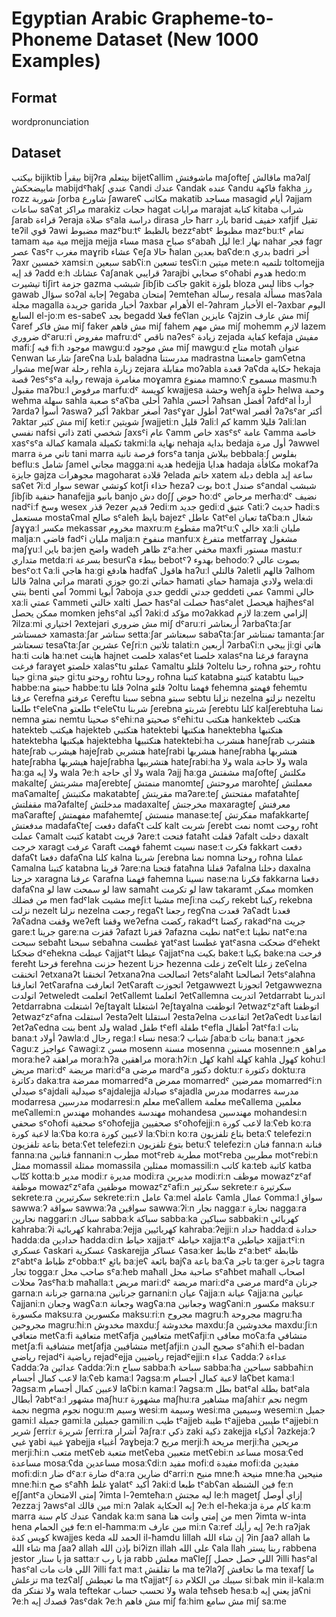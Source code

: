 # Egyptian Arabic Grapheme-to-Phoneme Dataset (New 1000 Examples)

## Format
word<TAB>pronunciation

## Dataset

بيكتب	bijiktib
بيقرأ	bijʔra
بيتعلم	bijetʕallim
ماشوفتش	maʃofteʃ
ماقالش	maʔalʃ
مابيضحكش	mabijdˤħakʃ
عندي	ʕandi
عندك	ʕandak
عنده	ʕandu
فاكهة	fakha
رز	rozz
شوربة	ʃorba
شاورع	ʃawareʕ
مكاتب	makatib
مساجد	masagid
أيام	ʔajjam
ساعات	saʕat
مراكز	marakiz
حجات	hagat
مرايات	marajat
كتابة	kitaba
شراب	ʃarab
قراءة	ʔeraja
صلاة	sˤala
دراسة	dirasa
حار	ħarr
بارد	barid
خفيف	xafjif
تقيل	teʔil
قوي	ʔawi
مضبوط	mazˤbuːtˤ
بالظبط	bezzˤabtˤ
مظبوط	mazˤbuːtˤ
تمام	tamam
مية مية	mejja mejja
مساء	masa
صباح	sˤabaħ
ليل	leːl
نهار	nahar
فجر	fagr
عصر	ʕasˤr
مغرب	maɣrib
عشاء	ʕeʃa
حالا	ħalan
بعدين	baʕdeːn
بدري	badri
أخر	ʔaxr
خمسين	xamsiːn
سبعين	sabʕiːn
تسعين	tesʕiːn
ميتين	metеːn
تلتميه	toltomejja
قد إيه	ʔadd eːh
عشانك	ʕaʃanak
قرايبي	ʔarajbi
صحابي	sˤoħabi
هدوم	hedoːm
تيشيرت	tiʃirt
جزمة	gazma
شبشب	ʃibʃib
جاكت	gakit
بلوزة	bloza
لبس	libs
جواب	gawab
سؤال	soʔal
إجابة	ʔegaba
إمتحان	ʔemteħan
رسالة	resala
مسألة	masʔala
مجلة	magalla
جريدة	garida
أخبار	ʔaxbar
الأهرام	el-ʔahram
الأخبار	el-ʔaxbar
اليوم السابع	el-joːm es-sabeʕ
بجد	begadd
فعلا	feʕlan
عايزين	ʕajzin
مش عارف	miʃ ʕaref
مش فاكر	miʃ faker
مش فاهم	miʃ fahem
مش مهم	miʃ mohemm
لازم	lazem
ضروري	dˤaruːri
مفروض	mafruːdˤ
ناقص	naʔesˤ
زيادة	zejada
كفاية	kefaja
مفيش	mafiːʃ
فيه	fiːh
موجود	mawguːd
مش موجود	miʃ mawguːd
متاح	motaħ
عنوان	ʕenwan
شارعنا	ʃareʕna
بلدنا	baladna
مدرستنا	madrastna
جامعتنا	gamʕetna
مشوار	meʃwar
رحلة	reħla
زيارة	zejara
مقابلة	moʔabla
قعدة	ʔaʕda
حكاية	ħekaja
قصة	ʔesˤsˤa
رواية	rewaja
مغامرة	moɣamra
ممنوع	mamnoːʕ
مسموح	masmuːħ
مقبول	maʔbuːl
مرفوض	marfuːdˤ
كويسة	kwajjesa
وحشة	weħʃa
حلوة	ħelwa
وحمة	weħma
سهلة	sahla
صعبة	sˤaʕba
أحلى	ʔaħla
أحسن	ʔaħsan
أفضل	ʔafdˤal
أردأ	ʔardaʔ
أسوأ	ʔaswaʔ
أكبر	ʔakbar
أصغر	ʔasˤɣar
أطول	ʔatˤwal
أقصر	ʔaʔsˤar
أكتر	ʔaktar
مش كتير	miʃ ketiːr
شويتين	ʃwajjetiːn
قليل	ʔaliːl
كم	kamm
قليلا	ʔaliːlan
نفسي	nafsi
ذاتي	zati
شخصي	ʃaxsˤi
عام	ʕamm
خاص	xasˤsˤ
عامة	ʕamma
خاصة	xasˤsˤa
كمالة	kamala
تكميلة	takmiːla
نهاية	nehaja
بداية	bedaja
أول مرة	ʔawwel marra
تاني مرة	tani marra
فرصة تانية	forsˤa tanja
ببلاش	bebbalaːʃ
بفلوس	befluːs
شامل	ʃamel
مجاني	maggaːni
هدية	hedejja
هدايا	hadaja
مكافأة	mokafʔa
جايزة	gajza
مجوهرات	magoharat
قلادة	ʔelada
خاتم	xatem
دبلة	debla
ساعة إيد	saʕet ʔiːd
سوار	sewar
كوتشي	kotʃi
حذاء	ħezaʔ
بوت	boːt
صندل	sˤandal
شبشب	ʃibʃib
حنفية	ħanafejja
بانيو	banjo
دش	doʃʃ
حوض	ħoːdˤ
مرحاض	merħaːdˤ
نضيف	nadˤiːf
وسخ	wesex
قذر	ʔezer
قديم	ʔediːm
جديد	gediːd
عتيق	ʕatiːʔ
حديث	ħadiːs
مستعمل	mostaʕmal
صالح	sˤaleħ
بايظ	bajezˤ
عاطل	ʕatˤel
تعبان	taʕbaːn
شغال	ʃaɣɣaːl
مكسر	mekassar
مخروم	maxruːm
مقطوع	maʔtˤuːʕ
خالي	xaːli
مليان	maljaːn
فاضي	fadˤi
مليان	maljaːn
منفوخ	manfuːx
متفرغ	metfarraɣ
مشغول	maʃɣuːl
باين	baːjen
واضح	wadeħ
ظاهر	zˤaːher
مخفي	maxfi
مستور	mastuːr
متداري	metdaːri
بسرعة	besurʕa
ببطء	bebotˤʔ
بهدوء	behodoːʔ
بصوت عالي	besˤoːt ʕaːli
هاجي	haːgi
هادفع	hadfaʕ
هاقول	haʔuːl
قالتلي	ʔaletli
قالهم	ʔalhom
قالنا	ʔalna
مراتي	marati
جوزي	goːzi
حماتي	ħamati
حماي	ħamaja
ولادي	welaːdi
بنتي	benti
أمي	ʔommi
أبويا	ʔaboja
جدي	geddi
جدتي	geddeti
عمي	ʕammi
خالي	xaːli
عمتي	ʕammeti
خالتي	xalti
حصل	ħasˤal
حصلت	ħasˤalet
هيحصل	hajħesˤal
ممكن يحصل	momken jeħsˤal
أكيد	ʔakiːd
مؤكد	moʔakkad
لازم	laːzem
إلزامي	ʔilzaːmi
اختياري	ʔextejari
مش ضروري	miʃ dˤaruːri
أربعتاشر	ʔarbaʕtaːʃar
خمستاشر	xamastaːʃar
ستاشر	settaːʃar
سبعتاشر	sabaʕtaːʃar
تمنتاشر	tamantaːʃar
تسعتاشر	tesaʕtaːʃar
عشرين	ʕeʃriːn
تلاتين	talatiːn
أربعين	ʔarbaʕiːn
ييجي	jiːgi
هاتي	haːti
هانت	haːnet
هاينت	hajnet
خلصت	xalasˤet
خلصنا	xalasˤna
فرغنا	faraɣna
فرغت	faraɣet
خلصتو	xalasˤtu
عملتو	ʕamaltu
قلتلو	ʔoltelu
رحنا	roħna
رحتو	roħtu
جينا	giːna
جيتو	giːtu
روحتو	roħtu
روحنا	roħna
كتبنا	katabna
كتبتو	katabtu
حبينا	ħabbeːna
حبيتو	ħabbeːtu
قلنا	ʔolna
قلتو	ʔoltu
فهمنا	fehemna
فهمتو	fehemtu
عرفنا	ʕerefna
عرفتو	ʕereftu
سبنا	sebna
سبتو	sebtu
نزلنا	nezelna
نزلتو	nezeltu
طلعنا	tˤeleʕna
طلعتو	tˤeleʕtu
شربنا	ʃerebna
شربتو	ʃerebtu
كلنا	kalʃerebtuha
نمنا	nemna
نمتو	nemtu
صحينا	sˤeħiːna
صحيتو	sˤeħiːtu
هنكتب	hankekteb
هتكتب	hatekteb
هيكتب	hajekteb
هتكتبي	hatektebi
هنكتبها	hanektebha
هتكتبها	hatektebha
هيكتبها	hajektebha
هتكتبيها	hatektebiːha
هنشرب	haneʃrab
هتشرب	hateʃrab
هيشرب	hajeʃrab
هتشربي	hateʃrabi
هنشربها	haneʃrabha
هتشربها	hateʃrabha
هيشربها	hajeʃrabha
هتشربيها	hateʃrabiːha
ولا	wala
ولا حاجة	wala ħaːga
ولا إيه	wala ʔeːh
ولا أي حاجة	wala ʔajj ħaːga
مشفتش	maʃofteʃ
مكلتش	makaltеʃ
مشربتش	maʃerebteʃ
منمتش	manomteʃ
مروحتش	maroħteʃ
معملتش	maʕamalteʃ
مكتبتش	makatabteʃ
مقريتش	maʔareːteʃ
مفتحتش	mafataħteʃ
مقفلتش	maʔafalteʃ
مدخلتش	madaxalteʃ
مخرجتش	maxaragteʃ
معرفتش	maʕaraftеʃ
مفهمتش	mafahemteʃ
منستش	manaseːteʃ
مفكرتش	mafakkarteʃ
مدفعتش	madafaʕteʃ
دفعت	dafaʕt
كلت	kalt
شربت	ʃerebt
نمت	nomt
روحت	roħt
عملت	ʕamalt
كتبت	katabt
قريت	ʔareːt
فتحت	fataħt
قفلت	ʔafalt
دخلت	daxalt
خرجت	xaragt
عرفت	ʕaraft
فهمت	fahemt
نسيت	naseːt
فكرت	fakkart
دفعت	dafaʕt
دفعنا	dafaʕna
كلنا	kalna
شربنا	ʃerebna
نمنا	nomna
روحنا	roħna
عملنا	ʕamalna
كتبنا	katabna
قرينا	ʔareːna
فتحنا	fataħna
قفلنا	ʔafalna
دخلنا	daxalna
خرجنا	xaragna
عرفنا	ʕarafna
فهمنا	fahemna
نسينا	naseːna
فكرنا	fakkarna
دفعنا	dafaʕna
لو	law
لو سمحت	law samaħt
لو تكرمت	law takaramt
ممكن	momken
من فضلك	men fadˤlak
مشيت	meʃiːt
مشينا	meʃiːna
ركبت	rekebt
ركبنا	rekebna
نزلت	nezelt
نزلنا	nezelna
رجعت	regaʕt
رجعنا	regʕna
قعدت	ʔaʕadt
قعدنا	ʔaʕadna
وقفت	weʔeft
وقفنا	weʔefna
ركضت	rakadˤt
ركضنا	rakadˤna
جريت	gareːt
جرينا	gareːna
قفزت	ʔafazt
قفزنا	ʔafazna
نطيت	natˤeːt
نطينا	natˤeːna
سبحت	sebaħt
سبحنا	sebaħna
غطست	ɣatˤast
غطسنا	ɣatˤasna
ضحكت	dˤeħekt
ضحكنا	dˤeħekna
عيطت	ʕajjatˤt
عيطنا	ʕajjatˤna
بكيت	bakeːt
بكينا	bakeːna
فرحت	fereħt
فرحنا	fereħna
حزنت	ħezent
حزنا	ħezenna
زعلت	zeʕelt
زعلنا	zeʕelna
اتخنقت	ʔetxanaʔt
اتخنقنا	ʔetxanaʔna
اتصالحت	ʔetsˤalaħt
اتصالحنا	ʔetsˤalaħna
اتعارفنا	ʔetʕarafna
اتعارفت	ʔetʕaraft
اتجوزت	ʔetgawwezt
اتجوزنا	ʔetgawwezna
اتولدت	ʔetweledt
اتعلمت	ʔetʕallemt
اتعلمنا	ʔetʕallemna
اتدربت	ʔetdarrabt
اتدربنا	ʔetdarrabna
اشتغلت	ʔeʃtaɣalt
اشتغلنا	ʔeʃtaɣalna
اتوظفت	ʔetwazˤzˤaft
اتوظفنا	ʔetwazˤzˤafna
استقلت	ʔestaʔelt
استقلنا	ʔestaʔelna
اتقاعدت	ʔetʔaʕedt
اتقاعدنا	ʔetʔaʕedna
بنت	bent
ولد	walad
طفل	tˤefl
طفلة	tˤefla
أطفال	ʔatˤfaːl
بنات	banaːt
أولاد	ʔawlaːd
رجال	regaːl
نساء	nesaːʔ
شباب	ʃabaːb
بنات	banaːt
عجوز	ʕaguːz
عواجيز	ʕawagiːz
مسن	mosenn
مسنة	mosenna
مسنين	mosenneːn
مراهق	moraːheʔ
مراهقة	moraːhʔa
مراهقين	moraːhʔiːn
كهل	kahl
كهلة	kahla
كهول	kohuːl
مريض	mariːdˤ
مريضة	mariːdˤa
مرضى	mardˤa
دكتور	doktuːr
دكتورة	doktuːra
دكاترة	dakaːtra
ممرضة	momarredˤa
ممرض	momarredˤ
ممرضين	momarredˤiːn
صيدلي	sˤajdali
صيدلية	sˤajdalejja
صيادلة	sˤajadla
مدرس	modarres
مدرسة	modarresa
مدرسين	modarresiːn
معلم	meʕallem
معلمة	meʕallema
معلمين	meʕallemiːn
مهندس	mohandes
مهندسة	mohandesa
مهندسين	mohandesiːn
صحفي	sˤoħofi
صحفية	sˤoħofejja
صحفيين	sˤoħofejjiːn
لاعب كورة	laːʕeb koːra
لاعبة كورة	laːʕba koːra
لاعبين كورة	laːʕbiːn koːra
بتاع تلفزيون	betaːʕ telefeziːn
بتاعة تلفزيون	betaːʕet telefeziːn
بتوع تلفزيون	betuːʕ telefeziːn
فنان	fannaːn
فنانة	fannaːna
فنانين	fannaniːn
مطرب	motˤreb
مطربة	motˤreba
مطربين	motˤrebiːn
ممثل	momassil
ممثلة	momassila
ممثلين	momassiliːn
كاتب	kaːteb
كاتبة	katba
كتّاب	kottaːb
مدير	modiːr
مديرة	modiːra
مديرين	modiːriːn
موظف	mowazˤzˤaf
موظفة	mowazˤzˤafa
موظفين	mowazˤzˤafiːn
سكرتير	sekreteːr
سكرتيرة	sekreteːra
سكرتيرين	sekreteːriːn
عامل	ʕaːmel
عاملة	ʕamla
عمال	ʕommaːl
سواق	sawwaːʔ
سواقة	sawwaːʔa
سواقين	sawwaːʔiːn
نجار	naggaːr
نجارة	naggaːra
نجارين	naggariːn
سباك	sabbaːk
سباكة	sabbaːka
سباكين	sabbakiːn
كهربائي	kahrabaːʔi
كهربائية	kahrabaːʔejja
كهربائيين	kahrabaːʔejjiːn
حداد	ħaddaːd
حدادة	ħaddaːda
حدادين	ħaddaːdiːn
خياط	xajjaːtˤ
خياطة	xajjaːtˤa
خياطين	xajjaːtˤiːn
عسكري	ʕaskari
عسكرية	ʕaskarejja
عساكر	ʕasaːker
ظابط	zˤaːbetˤ
ظابطة	zˤabtˤa
ظباط	zˤobbaːtˤ
بائع	baːjeʕ
بائعة	bajʕa
باعة	baːʕa
تاجر	taːger
تاجرة	tagra
تجار	toggaːr
صاحب محل	sˤaːħeb maħall
صاحبة محل	sˤaħbet maħall
اصحاب محلات	ʔasˤħaːb maħallaːt
مريض	mariːdˤ
مريضة	mariːdˤa
مرضى	mardˤa
جرنان	garnaːn
جرنانة	garnaːna
جرنانين	garnaniːn
عيان	ʕajjaːn
عيانة	ʕajjaːna
عيانين	ʕajjaniːn
وجعان	wagʕaːn
وجعانة	wagʕaːna
وجعانين	wagʕaniːn
مكسور	maksuːr
مكسورة	maksuːra
مكسورين	maksuːriːn
مجروح	magruːħ
مجروحة	magruːħa
مجروحين	magruːħiːn
مخدوش	maxduːʃ
مخدوشة	maxduːʃa
مخدوشين	maxduːʃiːn
متعافي	metʕaːfi
متعافية	metʕafja
متعافيين	metʕafjiːn
معافى	moʕaːfa
متشافي	metʃaːfi
متشافية	metʃafja
متشافيين	metʃafjiːn
صحيح البدن	sˤaħiːħ el-badan
رياضي	rejadˤi
رياضية	rejadˤejja
رياضيين	rejadˤejjiːn
عداء	ʕaddaːʔ
عداءة	ʕaddaːʔa
عدائين	ʕaddaːʔiːn
سباح	sabbaːħ
سباحة	sabbaːħa
سباحين	sabbaħiːn
لاعب كمال أجسام	laːʕeb kamaːl ʔagsaːm
لاعبة كمال أجسام	laʕbet kamaːl ʔagsaːm
لاعبين كمال أجسام	laʕbiːn kamaːl ʔagsaːm
بطل	batˤal
بطلة	batˤala
أبطال	ʔabtˤaːl
مشهور	maʃhuːr
مشهورة	maʃhuːra
مشاهير	maʃahiːr
نجم	negm
نجمة	negma
نجوم	noguːm
وسيم	wesiːm
وسيمة	wesiːma
وسيمين	wesemiːn
جميل	gamiːl
جميلة	gamiːla
جميلين	gamiliːn
طيب	tˤajjeb
طيبة	tˤajjeba
طيبين	tˤajjebiːn
شرير	ʃerriːr
شريرة	ʃerriːra
أشرار	ʔaʃraːr
ذكي	zaki
ذكية	zakejja
أذكياء	ʔazkejaːʔ
غبي	ɣabi
غبية	ɣabejja
أغبياء	ʔaɣbejaːʔ
مريح	merjiːħ
مريحة	merjiːħa
مريحين	merjiːħiːn
متعب	metʕeb
متعبة	metʕeba
متعبين	metʕebiːn
مساعد	mosaːʕed
مساعدة	mosaːʕda
مساعدين	mosaːʕdiːn
مفيد	mofiːd
مفيدة	mofiːda
مفيدين	mofiːdiːn
ضار	dˤaːr
ضارة	dˤaːra
ضارين	dˤarriːn
منيح	mneːħ
منيحة	mneːħa
منيحين	mneːħiːn
صح	sˤaħħ
غلط	ɣalatˤ
أكيد	ʔakiːd
طبعا	tˤabʕan
فين الشنطة	feːn eʃʃantˤa
إمتى الامتحان	ʔimta l-ʔemteħaːn
ليه مجتش	leːh magetʃ
إزاي أوصل	ʔezzaːj ʔawsˤal
مين قالك	miːn ʔalak
إيه الحكاية	ʔeːh el-ħekaːja
كام مرة	kaːm marra
عندك كام سنة	ʕandak kaːm sana
من إمتى وانت هنا	men ʔimta w-inta hena
فين الحمام	feːn el-ħammaːm
مين عارف	miːn ʕaːref
إيه رأيك	ʔeːh raʔjak
كويس كدة	kwajjes keda
الحمد لله	il-ħamdu lillah
إن شاء الله	ʔin ʃaaʔ allah
ما شاء الله	ma ʃaaʔ allah
بإذن الله	biʔizn illah
على الله	ʕala llah
ربنا يستر	rabbena jestor
يا ستار	ja sattaːr
يا رب	ja rabb
معلش	maʕleʃʃ
اللي حصل حصل	ʔilli ħasˤal ħasˤal
اللي فات مات	ʔilli faːt maːt
ما تقلقش	ma teʔlaʔʃ
ما تخافش	ma texafʃ
ما تزعلش	ma tezʕalʃ
ما تعيطش	ma tʕajjatˤʃ
سيبك من الكلام دة	siːbak min il-kalaːm da
ولا تفتكر	wala teftekar
ولا تحسب حساب	wala teħseb ħesaːb
يعني إيه	jaʕni ʔeːh
قصدك إيه	ʔasˤdak ʔeːh
مش فاهم	miʃ faːhim
مش سامع	miʃ saːme
